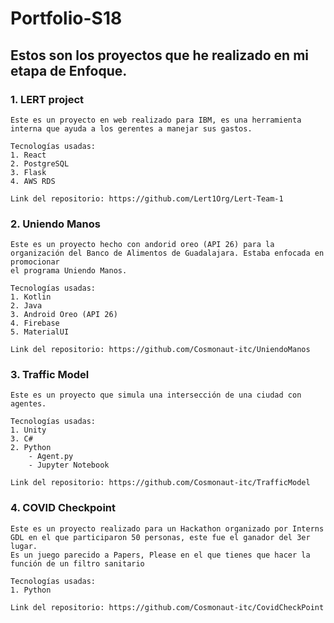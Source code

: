 # Portfolio-S18
## Estos son los proyectos que he realizado en mi etapa de Enfoque.

### 1. LERT project
    Este es un proyecto en web realizado para IBM, es una herramienta interna que ayuda a los gerentes a manejar sus gastos.
    
    Tecnologías usadas:
    1. React
    2. PostgreSQL
    3. Flask
    4. AWS RDS
    
    Link del repositorio: https://github.com/Lert1Org/Lert-Team-1
    
### 2. Uniendo Manos 
    Este es un proyecto hecho con andorid oreo (API 26) para la organización del Banco de Alimentos de Guadalajara. Estaba enfocada en promocionar
    el programa Uniendo Manos.
    
    Tecnologías usadas:
    1. Kotlin
    2. Java
    3. Android Oreo (API 26)
    4. Firebase
    5. MaterialUI
    
    Link del repositorio: https://github.com/Cosmonaut-itc/UniendoManos

### 3. Traffic Model
    Este es un proyecto que simula una intersección de una ciudad con agentes.
    
    Tecnologías usadas:
    1. Unity
    3. C#
    2. Python
        - Agent.py
        - Jupyter Notebook
    
    Link del repositorio: https://github.com/Cosmonaut-itc/TrafficModel
    
### 4. COVID Checkpoint
    Este es un proyecto realizado para un Hackathon organizado por Interns GDL en el que participaron 50 personas, este fue el ganador del 3er lugar.
    Es un juego parecido a Papers, Please en el que tienes que hacer la función de un filtro sanitario
    
    Tecnologías usadas:
    1. Python
    
    Link del repositorio: https://github.com/Cosmonaut-itc/CovidCheckPoint
    
